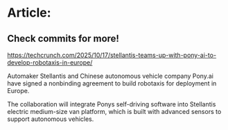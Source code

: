 # Article:

## Check commits for more!
https://techcrunch.com/2025/10/17/stellantis-teams-up-with-pony-ai-to-develop-robotaxis-in-europe/

Automaker Stellantis and Chinese autonomous vehicle company Pony.ai have signed a nonbinding agreement to build robotaxis for deployment in Europe.

The collaboration will integrate Ponys self-driving software into Stellantis electric medium-size van platform, which is built with advanced sensors to support autonomous vehicles.